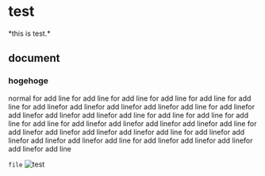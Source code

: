 <h1> test </h1>
  *this is test.*
 <h2> document</h2>
   <h3> hogehoge </h3>
      normal
for add line
for add line
for add line
for add line
for add line
for add line
for add linefor add linefor add linefor add linefor add line
for add linefor add linefor add linefor add linefor add line
for add line
for add line
for add line
for add line
for add linefor add linefor add linefor add linefor add line
for add linefor add linefor add linefor add linefor add line
for add linefor add linefor add linefor add linefor add line
for add linefor add linefor add linefor add linefor add line


`file`
![test](https://docs.github.com/en/enterprise-server@3.0/admin/github-actions/advanced-configuration-and-troubleshooting/troubleshooting-github-actions-for-your-enterprise#configuring-self-hosted-runners-when-using-a-self-signed-certificate-for-github-enterprise-server)
